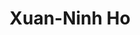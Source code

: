 ---
title: Xuan-Ninh Ho
first_name: Xuan-Ninh
last_name: Ho

superuser: true

role:  Security Engineer (Zalora Group)/Vulnerability Researcher (QSEC)

organizations:
  - name: Zalora Group
    url: https://corporate.zalora.com/
  - name: QSEC
    url: https://www.qsec.com.au/

education:
  courses:
    - course: Bachelor Information Security
      institution: University of Information Technology (VNUHCM-UIT)

highlight_name: false

user_groups:
  - Alumni
---